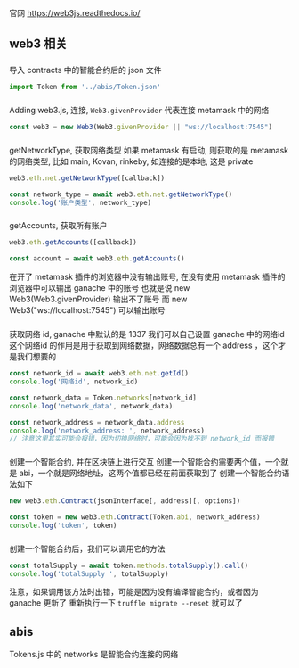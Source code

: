
官网 https://web3js.readthedocs.io/

## web3 相关

###
导入 contracts 中的智能合约后的 json 文件
```js
import Token from '../abis/Token.json'
```

###
Adding web3.js, 连接,  `Web3.givenProvider` 代表连接 metamask 中的网络
```js
const web3 = new Web3(Web3.givenProvider || "ws://localhost:7545")
```

###
getNetworkType, 获取网络类型 如果 metamask 有启动, 则获取的是 metamask 的网络类型, 比如 main, Kovan, rinkeby, 如连接的是本地, 这是 private
```js
web3.eth.net.getNetworkType([callback])

const network_type = await web3.eth.net.getNetworkType()
console.log('账户类型', network_type)
```

###
getAccounts, 获取所有账户
```js
web3.eth.getAccounts([callback])

const account = await web3.eth.getAccounts()
```
在开了 metamask 插件的浏览器中没有输出账号, 在没有使用 metamask 插件的浏览器中可以输出 ganache 中的账号
也就是说 new Web3(Web3.givenProvider) 输出不了账号
而 new Web3("ws://localhost:7545") 可以输出账号

###
获取网络 id, ganache 中默认的是 1337 我们可以自己设置 ganache 中的网络id
这个网络id 的作用是用于获取到网络数据，网络数据总有一个 address ，这个才是我们想要的
```js
const network_id = await web3.eth.net.getId()
console.log('网络id', network_id)

const network_data = Token.networks[network_id]
console.log('network_data', network_data)

const network_address = network_data.address
console.log('network_address: ', network_address)
// 注意这里其实可能会报错，因为切换网络时，可能会因为找不到 network_id 而报错
```

###
创建一个智能合约, 并在区块链上进行交互
创建一个智能合约需要两个值，一个就是 abi，一个就是网络地址，这两个值都已经在前面获取到了
创建一个智能合约语法如下
```js
new web3.eth.Contract(jsonInterface[, address][, options])

const token = new web3.eth.Contract(Token.abi, network_address)
console.log('token', token)
```

###
创建一个智能合约后，我们可以调用它的方法
```js
const totalSupply = await token.methods.totalSupply().call()
console.log('totalSupply ', totalSupply)
```
注意，如果调用该方法时出错，可能是因为没有编译智能合约，或者因为 ganache 更新了
重新执行一下 `truffle migrate --reset` 就可以了



## abis

Tokens.js 中的 networks 是智能合约连接的网络

